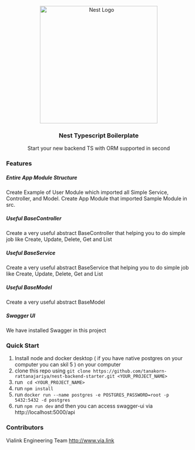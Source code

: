 <p align="center">
  <a href="http://nestjs.com/" target="blank"><img src="https://nestjs.com/img/logo_text.svg" width="320" alt="Nest Logo" /></a>
</p>

<h3 align="center">Nest Typescript Boilerplate</h3>
<p align="center">Start your new backend TS with ORM supported in second</p>

### Features

##### Entire App Module Structure

Create Example of User Module which imported all Simple Service, Controller, and Model. Create App Module that imported Sample Module in src.

##### Useful BaseController

Create a very useful abstract BaseController that helping you to do simple job like Create, Update, Delete, Get and List

##### Useful BaseService

Create a very useful abstract BaseService that helping you to do simple job like Create, Update, Delete, Get and List

##### Useful BaseModel

Create a very useful abstract BaseModel

##### Swagger UI

We have installed Swagger in this project

### Quick Start

1. Install node and docker desktop ( if you have native postgres on your computer you can skil 5 ) on your computer
2. clone this repo using `git clone https://github.com/tanakorn-rattanajariya/nest-backend-starter.git <YOUR_PROJECT_NAME>`
3. run ` cd <YOUR_PROJECT_NAME>`
4. run `npm install`
5. run `docker run --name postgres -e POSTGRES_PASSWORD=root -p 5432:5432 -d postgres`
6. run `npm run dev` and then you can access swagger-ui via <a>http://localhost:5000/api</a>

### Contributors

Vialink Engineering Team
<a>http://www.via.link</a>

